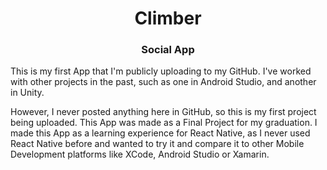 <h1 align="center">Climber</h1>
<h3 align="center">Social App</h3>

This is my first App that I'm publicly uploading to my GitHub. I've worked with other projects in the past, such as one in Android Studio, and another in Unity.

However, I never posted anything here in GitHub, so this is my first project being uploaded. This App was made as a Final Project for my graduation. I made this App as a
learning experience for React Native, as I never used React Native before and wanted to try it and compare it to other Mobile Development platforms like XCode, Android Studio or
Xamarin.